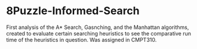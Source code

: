 # 8Puzzle-Informed-Search

First analysis of the A* Search, Gasnching, and the Manhattan algorithms, created to evaluate certain searching heuristics to see the comparative run time of the heuristics in question. Was assigned in CMPT310. 
